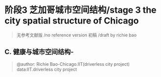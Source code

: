 # 阶段3 芝加哥城市空间结构/stage 3 the city spatial structure of Chicago
> 无参考文献版 /no reference version  初稿 /draft  by richie bao
## C. 健康与城市空间结构-
> @author: Richie Bao-Chicago.IIT(driverless city project)  data:IIT.driverless city project



###  



<!--stackedit_data:
eyJoaXN0b3J5IjpbLTE0OTcxMzI0NDMsMTU0NTIwMjM5OSw2OD
Q0OTA4MjUsMTMxMDk1OTQ1OV19
-->